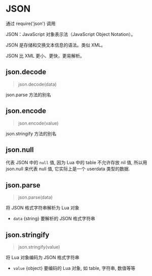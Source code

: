 # JSON

通过 require('json') 调用

JSON：JavaScript 对象表示法（JavaScript Object Notation）。

JSON 是存储和交换文本信息的语法。类似 XML。

JSON 比 XML 更小、更快，更易解析。

## json.decode

> json.decode(data)

json.parse 方法的别名

## json.encode

> json.encode(value)

json.stringify 方法的别名

## json.null

代表 JSON 中的 `null` 值, 因为 Lua 中的 table 不允许存放 nil 值, 所以用 json.null 来代表 null 值, 它实际上是一个 userdata 类型的数据.

## json.parse

> json.parse(data)

将 JSON 格式字符串解析为 Lua 对象

- `data` {string} 要解析的 JSON 格式字符串

## json.stringify

> json.stringify(value)

将 Lua 对象编码为 JSON 格式字符串

- `value` {object} 要编码的 Lua 对象, 如 table, 字符串, 数值等等


